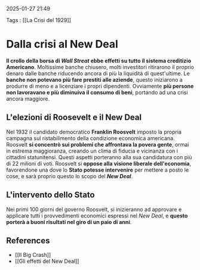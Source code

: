 2025-01-27 21:49

Tags : [[La Crisi del 1929]]

# Dalla crisi al New Deal

**Il crollo della borsa di *Wall Streat* ebbe effetti su tutto il sistema creditizio Americano**. Moltissime banche chiusero, molti investitori ritirarono il proprio denaro dalle banche riducendo ancora di più la liquidità di quest'ultime.
Le **banche non potevano più fare prestiti alle aziende**, questo iniziarono a produrre di meno e a licenziare i propri dipendenti. 
Ovviamente **più persone non lavoravano e più diminuiva il consumo di beni**, portando ad una crisi ancora maggiore.

## L'elezioni di Roosevelt e il New Deal
Nel 1932 il candidato democratico **Franklin Roosvelt** imposto la propria campagna sul ristabilimento della condizione economica americana. Roosvelt **si concentrò sui problemi che affrontava la povera gente**, ormai in estrema maggioranza, creando un clima di fiducia e vicinanza con i cittadini statunitensi. Questi aspetti porteranno alla sua candidatura con più di 22 milioni di voti.
Roosvelt si **oppose alla visione liberale dell'economia**, favorendone una dove lo **Stato potesse intervenire** per mettere a posto le cose, e sarà proprio questo lo scopo del ***New Deal***.

## L'intervento dello Stato
Nei primi 100 giorni del governo Roosvelt, si inizieranno ad approvare e applicare tutti i provvedimenti economici espressi nel *New Deal*, e **questo porterà a buoni risultati nel giro di un paio di anni**.

## References

- [[Il Big Crash]]
- [[Gli effetti del New Deal]]